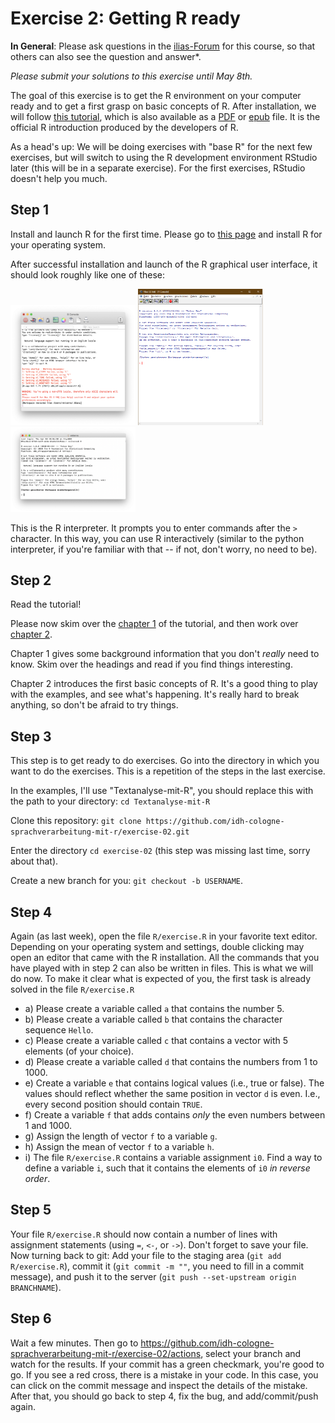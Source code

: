 # Exercise 2: Getting R ready

**In General**: Please ask questions in the [ilias-Forum](https://www.ilias.uni-koeln.de/ilias/goto_uk_frm_3270419.html) for this course, so that others can also see the question and answer*.

*Please submit your solutions to this exercise until May 8th.*

The goal of this exercise is to get the R environment on your computer ready and to get a first grasp on basic concepts of R. After installation, we will follow [this tutorial](https://cran.r-project.org/doc/manuals/r-release/R-intro.html), which is also available as a [PDF](https://cran.r-project.org/doc/manuals/r-release/R-intro.pdf) or [epub](https://cran.r-project.org/doc/manuals/r-release/R-intro.epub) file. It is the official R introduction produced by the developers of R.

As a head's up: We will be doing exercises with "base R" for the next few exercises, but will switch to using the R development environment RStudio later (this will be in a separate exercise). For the first exercises, RStudio doesn't help you much.

## Step 1
Install and launch R for the first time. Please go to [this page](https://cran.r-project.org/index.html) and install R for your operating system. 

After successful installation and launch of the R graphical user interface, it should look roughly like one of these:

<img src="img/r-gui-mac.png" width="200" /> <img src="img/r-gui-win.png" width="200" /> <img src="img/r-gui-console.png" width="200" />

This is the R interpreter. It prompts you to enter commands after the `>` character. In this way, you can use R interactively (similar to the python interpreter, if you're familiar with that -- if not, don't worry, no need to be). 

## Step 2
Read the tutorial!

Please now skim over the [chapter 1](https://cran.r-project.org/doc/manuals/r-release/R-intro.html#Introduction-and-preliminaries) of the tutorial, and then work over [chapter 2](https://cran.r-project.org/doc/manuals/r-release/R-intro.html#Simple-manipulations-numbers-and-vectors).

Chapter 1 gives some background information that you don't *really* need to know. Skim over the headings and read if you find things interesting.

Chapter 2 introduces the first basic concepts of R. It's a good thing to play with the examples, and see what's happening. It's really hard to break anything, so don't be afraid to try things.

## Step 3
This step is to get ready to do exercises.
Go into the directory in which you want to do the exercises. This is a repetition of the steps in the last exercise. 

In the examples, I'll use "Textanalyse-mit-R", you should replace this with the path to your directory: `cd Textanalyse-mit-R`

Clone this repository: `git clone https://github.com/idh-cologne-sprachverarbeitung-mit-r/exercise-02.git`

Enter the directory `cd exercise-02` (this step was missing last time, sorry about that).

Create a new branch for you: `git checkout -b USERNAME`.

## Step 4
Again (as last week), open the file `R/exercise.R` in your favorite text editor. Depending on your operating system and settings, double clicking may open an editor that came with the R installation. All the commands that you have played with in step 2 can also be written in files. This is what we will do now. To make it clear what is expected of you, the first task is already solved in the file `R/exercise.R`


- a) Please create a variable called `a` that contains the number 5.
- b) Please create a variable called `b` that contains the character sequence `Hello`.
- c) Please create a variable called `c` that contains a vector with 5 elements (of your choice).
- d) Please create a variable called `d` that contains the numbers from 1 to 1000.
- e) Create a variable `e` that contains logical values (i.e., true or false). The values should reflect whether the same position in vector `d` is even. I.e., every second position should contain `TRUE`.
- f) Create a variable `f` that adds contains *only* the even numbers between 1 and 1000.
- g) Assign the length of vector `f` to a variable `g`.
- h) Assign the mean of vector `f` to a variable `h`.
- i) The file `R/exercise.R` contains a variable assignment `i0`. Find a way to define a variable `i`, such that it contains the elements of `i0` *in reverse order*.


## Step 5
Your file `R/exercise.R` should now contain a number of lines with assignment statements (using `=`, `<-`, or `->`). Don't forget to save your file.
Now turning back to git: Add your file to the staging area (`git add R/exercise.R`), commit it (`git commit -m ""`, you need to fill in a commit message), and push it to the server (`git push --set-upstream origin BRANCHNAME`).

## Step 6

Wait a few minutes. Then go to https://github.com/idh-cologne-sprachverarbeitung-mit-r/exercise-02/actions, select your branch and watch for the results. If your commit has a green checkmark, you're good to go. If you see a red cross, there is a mistake in your code. In this case, you can click on the commit message and inspect the details of the mistake. After that, you should go back to step 4, fix the bug, and add/commit/push again.
